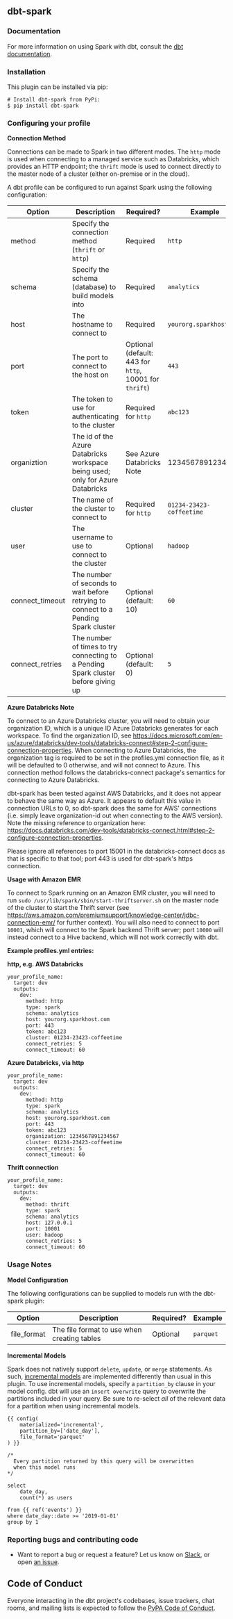 ## dbt-spark

### Documentation
For more information on using Spark with dbt, consult the [dbt documentation](https://docs.getdbt.com/docs/profile-spark).

### Installation
This plugin can be installed via pip:

```
# Install dbt-spark from PyPi:
$ pip install dbt-spark
```

### Configuring your profile

**Connection Method**

Connections can be made to Spark in two different modes. The `http` mode is used when connecting to a managed service such as Databricks, which provides an HTTP endpoint; the `thrift` mode is used to connect directly to the master node of a cluster (either on-premise or in the cloud).

A dbt profile can be configured to run against Spark using the following configuration:

| Option  | Description                                        | Required?               | Example                  |
|---------|----------------------------------------------------|-------------------------|--------------------------|
| method    | Specify the connection method (`thrift` or `http`)   | Required   | `http`   |
| schema  | Specify the schema (database) to build models into | Required                | `analytics`              |
| host    | The hostname to connect to                         | Required                | `yourorg.sparkhost.com`  |
| port    | The port to connect to the host on                 | Optional (default: 443 for `http`, 10001 for `thrift`) | `443`                    |
| token   | The token to use for authenticating to the cluster | Required for `http`                | `abc123`                 |
| organiztion | The id of the Azure Databricks workspace being used; only for  Azure Databricks | See Azure Databricks Note | 1234567891234567 |
| cluster | The name of the cluster to connect to              | Required for `http`               | `01234-23423-coffeetime` |
| user    | The username to use to connect to the cluster  | Optional  | `hadoop`  |
| connect_timeout | The number of seconds to wait before retrying to connect to a Pending Spark cluster | Optional (default: 10) | `60` |
| connect_retries | The number of times to try connecting to a Pending Spark cluster before giving up   | Optional (default: 0)  | `5` |

**Azure Databricks Note**

To connect to an Azure Databricks cluster, you will need to obtain your organization ID, which is a unique ID Azure Databricks generates for each workspace.  To find the organization ID, see https://docs.microsoft.com/en-us/azure/databricks/dev-tools/databricks-connect#step-2-configure-connection-properties.  When connecting to Azure Databricks, the organization tag is required to be set in the profiles.yml connection file, as it will be defaulted to 0 otherwise, and will not connect to Azure.  This connection method follows the databricks-connect package's semantics for connecting to Azure Databricks.

dbt-spark has been tested against AWS Databricks, and it does not appear to behave the same way as Azure.  It appears to default this value in connection URLs to 0, so dbt-spark does the same for AWS' connections (i.e. simply leave organization-id out when connecting to the AWS version).  Note the missing reference to organization here: https://docs.databricks.com/dev-tools/databricks-connect.html#step-2-configure-connection-properties.

Please ignore all references to port 15001 in the databricks-connect docs as that is specific to that tool; port 443 is used for dbt-spark's https connection.

**Usage with Amazon EMR**

To connect to Spark running on an Amazon EMR cluster, you will need to run `sudo /usr/lib/spark/sbin/start-thriftserver.sh` on the master node of the cluster to start the Thrift server (see https://aws.amazon.com/premiumsupport/knowledge-center/jdbc-connection-emr/ for further context). You will also need to connect to port `10001`, which will connect to the Spark backend Thrift server; port `10000` will instead connect to a Hive backend, which will not work correctly with dbt.


**Example profiles.yml entries:**

**http, e.g. AWS Databricks**
```
your_profile_name:
  target: dev
  outputs:
    dev:
      method: http
      type: spark
      schema: analytics
      host: yourorg.sparkhost.com
      port: 443
      token: abc123
      cluster: 01234-23423-coffeetime
      connect_retries: 5
      connect_timeout: 60
```

**Azure Databricks, via http**
```
your_profile_name:
  target: dev
  outputs:
    dev:
      method: http
      type: spark
      schema: analytics
      host: yourorg.sparkhost.com
      port: 443
      token: abc123
      organization: 1234567891234567
      cluster: 01234-23423-coffeetime
      connect_retries: 5
      connect_timeout: 60
```

**Thrift connection**
```
your_profile_name:
  target: dev
  outputs:
    dev:
      method: thrift
      type: spark
      schema: analytics
      host: 127.0.0.1
      port: 10001
      user: hadoop
      connect_retries: 5
      connect_timeout: 60
```



### Usage Notes

**Model Configuration**

The following configurations can be supplied to models run with the dbt-spark plugin:


| Option  | Description                                        | Required?               | Example                  |
|---------|----------------------------------------------------|-------------------------|--------------------------|
| file_format  | The file format to use when creating tables | Optional                | `parquet`              |



**Incremental Models**

Spark does not natively support `delete`, `update`, or `merge` statements. As such, [incremental models](https://docs.getdbt.com/docs/configuring-incremental-models)
are implemented differently than usual in this plugin. To use incremental models, specify a `partition_by` clause in your model config.
dbt will use an `insert overwrite` query to overwrite the partitions included in your query. Be sure to re-select _all_ of the relevant
data for a partition when using incremental models.

```
{{ config(
    materialized='incremental',
    partition_by=['date_day'],
    file_format='parquet'
) }}

/*
  Every partition returned by this query will be overwritten
  when this model runs
*/

select
    date_day,
    count(*) as users

from {{ ref('events') }}
where date_day::date >= '2019-01-01'
group by 1
```

### Reporting bugs and contributing code

-   Want to report a bug or request a feature? Let us know on [Slack](http://slack.getdbt.com/), or open [an issue](https://github.com/fishtown-analytics/dbt-spark/issues/new).

## Code of Conduct

Everyone interacting in the dbt project's codebases, issue trackers, chat rooms, and mailing lists is expected to follow the [PyPA Code of Conduct](https://www.pypa.io/en/latest/code-of-conduct/).
